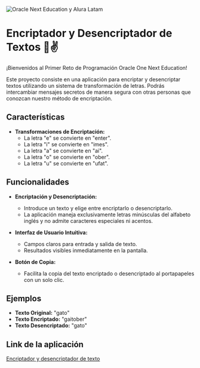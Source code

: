 ![Oracle Next Education y Alura Latam](https://camilo-orjuela-personal-portafolio.vercel.app/img/aluraoracle.jpg)

# Encriptador y Desencriptador de Textos 📱✌️ 

¡Bienvenidos al Primer Reto de Programación Oracle One Next Education!

Este proyecto consiste en una aplicación para encriptar y desencriptar textos utilizando un sistema de transformación de letras. Podrás intercambiar mensajes secretos de manera segura con otras personas que conozcan nuestro método de encriptación.

## Características

- **Transformaciones de Encriptación:**
  - La letra "e" se convierte en "enter".
  - La letra "i" se convierte en "imes".
  - La letra "a" se convierte en "ai".
  - La letra "o" se convierte en "ober".
  - La letra "u" se convierte en "ufat".

## Funcionalidades

- **Encriptación y Desencriptación:**
  - Introduce un texto y elige entre encriptarlo o desencriptarlo.
  - La aplicación maneja exclusivamente letras minúsculas del alfabeto inglés y no admite caracteres especiales ni acentos.

- **Interfaz de Usuario Intuitiva:**
  - Campos claros para entrada y salida de texto.
  - Resultados visibles inmediatamente en la pantalla.

- **Botón de Copia:**
  - Facilita la copia del texto encriptado o desencriptado al portapapeles con un solo clic.

## Ejemplos

- **Texto Original:** "gato"
- **Texto Encriptado:** "gaitober"
- **Texto Desencriptado:** "gato"

## Link de la aplicación  
[Encriptador y desencriptador de texto](https://runniersoaoi.github.io/reto01OracleOne/)
